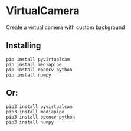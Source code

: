 # VirtualCamera
Create a virtual camera with custom background

## Installing
```
pip install pyvirtualcam
pip install mediapipe
pip install opencv-python
pip install numpy
```
  
## Or:
```
pip3 install pyvirtualcam
pip3 install mediapipe
pip3 install opencv-python
pip3 install numpy
```



